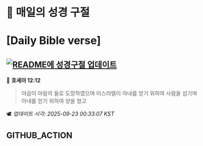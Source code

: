 # 🙏 매일의 성경 구절
# [Daily Bible verse]
## [![README에 성경구절 업데이트](https://github.com/DONGSUKA/first_test/actions/workflows/update-readme-bible.yml/badge.svg)](https://github.com/DONGSUKA/first_test/actions/workflows/update-readme-bible.yml)
<!-- START_BIBLE_VERSE -->
📖 **호세아 12:12**
> 야곱이 아람의 들로 도망하였으며 이스라엘이 아내를 얻기 위하여 사람을 섬기며 아내를 얻기 위하여 양을 쳤고

🕊️ _업데이트 시각: 2025-09-23 00:33:07 KST_
  <!-- END_BIBLE_VERSE -->
## GITHUB_ACTION
